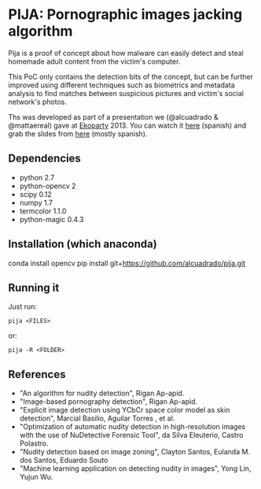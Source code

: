 PIJA: Pornographic images jacking algorithm
===========================================

Pija is a proof of concept about how malware can easily detect and steal homemade adult content from the victim's computer.

This PoC only contains the detection bits of the concept, but can be further improved using different techniques such as biometrics and metadata analysis to find matches between suspicious pictures and victim's social network's photos.

Ths was developed as part of a presentation we (@alcuadrado & @mattaereal) gave at [Ekoparty](www.ekoparty.org) 2013. You can watch it [here](http://vimeo.com/77523121) (spanish) and grab the slides from [here](http://www.ekoparty.org//archive/2013/charlas/slides.tar.gz) (mostly spanish).

## Dependencies

* python 2.7
* python-opencv 2
* scipy 0.12
* numpy 1.7
* termcolor 1.1.0
* python-magic 0.4.3

## Installation (which anaconda)

conda install opencv
pip install git+https://github.com/alcuadrado/pija.git

## Running it

Just run:

`pija <FILES>`

or:

`pija -R <FOLDER>`

## References

* "An algorithm for nudity detection", Rigan Ap-apid.
* "Image-based pornography detection", Rigan Ap-apid.
* "Explicit image detection using YCbCr space color model as skin detection", Marcial Basilio, Aguilar Torres , et al.
* "Optimization of automatic nudity detection in high-resolution images with the use of NuDetective Forensic Tool", da Silva Eleuterio, Castro Polastro.
* "Nudity detection based on image zoning", Clayton Santos, Eulanda M. dos Santos, Eduardo Souto
* "Machine learning application on detecting nudity in images", Yong Lin, Yujun Wu.
